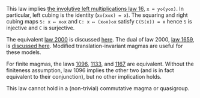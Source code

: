 This law implies [the involutive left multiplications law 16](https://teorth.github.io/equational_theories/implications/?16), `x = y◇(y◇x)`.  In particular, left cubing is the identity (`x◇(x◇x) = x`).  The squaring and right cubing maps `S: x ↦ x◇x` and `C: x ↦ (x◇x)◇x` satisfy `C(S(x)) = x` hence `S` is injective and `C` is surjective.

The equivalent [law 2000](https://teorth.github.io/equational_theories/implications/?2000) is discussed [here](https://leanprover.zulipchat.com/#narrow/stream/458659-Equational/topic/Hard.20problems.20and.20negative.20results).  The dual of law 2000, [law 1659](https://teorth.github.io/equational_theories/implications/?1659), is [discussed here](https://leanprover.zulipchat.com/#narrow/stream/458659-Equational/topic/Equation.202126). Modified translation-invariant magmas are useful for these models.

For finite magmas, the laws [1096](https://teorth.github.io/equational_theories/implications/?1096), [1133](https://teorth.github.io/equational_theories/implications/?1133), and [1167](https://teorth.github.io/equational_theories/implications/?1167) are equivalent.  Without the finiteness assumption, law 1096 implies the other two (and is in fact equivalent to their conjunction), but no other implication holds.

This law cannot hold in a (non-trivial) commutative magma or quasigroup.
